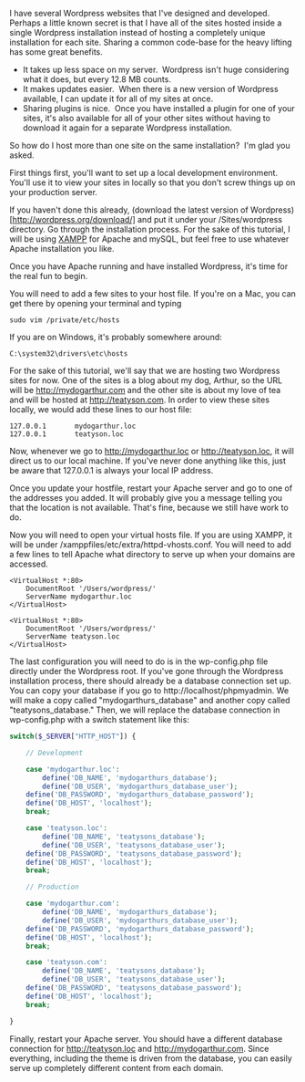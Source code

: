 I have several Wordpress websites that I've designed and developed. Perhaps a little known secret is that I have all of the sites hosted inside a single Wordpress installation instead of hosting a completely unique installation for each site. Sharing a common code-base for the heavy lifting has some great benefits.

<!-- more -->

- It takes up less space on my server.  Wordpress isn't huge considering what it does, but every 12.8 MB counts.
- It makes updates easier.  When there is a new version of Wordpress available, I can update it for all of my sites at once.
- Sharing plugins is nice.  Once you have installed a plugin for one of your sites, it's also available for all of your other sites without having to download it again for a separate Wordpress installation.

So how do I host more than one site on the same installation?  I'm glad you asked.

First things first, you'll want to set up a local development environment. You'll use it to view your sites in locally so that you don't screw things up on your production server.

If you haven't done this already, (download the latest version of Wordpress)[http://wordpress.org/download/] and put it under your /Sites/wordpress directory. Go through the installation process.  For the sake of this tutorial, I will be using [XAMPP](http://www.apachefriends.org/en/xampp.html) for Apache and mySQL, but feel free to use whatever Apache installation you like.

Once you have Apache running and have installed Wordpress, it's time for the real fun to begin.

You will need to add a few sites to your host file.  If you're on a Mac, you can get there by opening your terminal and typing

```text
sudo vim /private/etc/hosts
```

If you are on Windows, it's probably somewhere around:

```text
C:\system32\drivers\etc\hosts
```

For the sake of this tutorial, we'll say that we are hosting two Wordpress sites for now.  One of the sites is a blog about my dog, Arthur, so the URL will be http://mydogarthur.com and the other site is about my love of tea and will be hosted at http://teatyson.com. In order to view these sites locally, we would add these lines to our host file:

```text
127.0.0.1       mydogarthur.loc
127.0.0.1       teatyson.loc
```

Now, whenever we go to http://mydogarthur.loc or http://teatyson.loc, it will direct us to our local machine. If you've never done anything like this, just be aware that 127.0.0.1 is always your local IP address.

Once you update your hostfile, restart your Apache server and go to one of the addresses you added. It will probably give you a message telling you that the location is not available. That's fine, because we still have work to do.

Now you will need to open your virtual hosts file. If you are using XAMPP, it will be under /xamppfiles/etc/extra/httpd-vhosts.conf. You will need to add a few lines to tell Apache what directory to serve up when your domains are accessed.

```text
<VirtualHost *:80>
    DocumentRoot '/Users/wordpress/'
    ServerName mydogarthur.loc
</VirtualHost>

<VirtualHost *:80>
    DocumentRoot '/Users/wordpress/'
    ServerName teatyson.loc
</VirtualHost>
```

The last configuration you will need to do is in the wp-config.php file directly under the Wordpress root. If you've gone through the Wordpress installation process, there should already be a database connection set up. You can copy your database if you go to http://localhost/phpmyadmin. We will make a copy called "mydogarthurs_database" and another copy called "teatysons_database." Then, we will replace the database connection in wp-config.php with a switch statement like this:

```php
switch($_SERVER["HTTP_HOST"]) {

    // Development

    case 'mydogarthur.loc':
        define('DB_NAME', 'mydogarthurs_database');
        define('DB_USER', 'mydogarthurs_database_user');
    define('DB_PASSWORD', 'mydogarthurs_database_password');
    define('DB_HOST', 'localhost');
    break;

    case 'teatyson.loc':
        define('DB_NAME', 'teatysons_database');
        define('DB_USER', 'teatysons_database_user');
    define('DB_PASSWORD', 'teatysons_database_password');
    define('DB_HOST', 'localhost');
    break;

    // Production

    case 'mydogarthur.com':
        define('DB_NAME', 'mydogarthurs_database');
        define('DB_USER', 'mydogarthurs_database_user');
    define('DB_PASSWORD', 'mydogarthurs_database_password');
    define('DB_HOST', 'localhost');
    break;

    case 'teatyson.com':
        define('DB_NAME', 'teatysons_database');
        define('DB_USER', 'teatysons_database_user');
    define('DB_PASSWORD', 'teatysons_database_password');
    define('DB_HOST', 'localhost');
    break;

}
```

Finally, restart your Apache server. You should have a different database connection for http://teatyson.loc and http://mydogarthur.com. Since everything, including the theme is driven from the database, you can easily serve up completely different content from each domain.